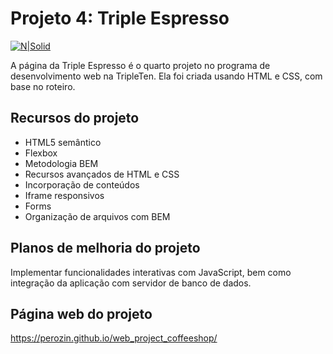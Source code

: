 # Projeto 4: Triple Espresso
[![N|Solid](https://cldup.com/dTxpPi9lDf.thumb.png)](https://nodesource.com/products/nsolid)

A página da Triple Espresso é o quarto projeto no programa de desenvolvimento web na TripleTen. Ela foi criada usando HTML e CSS, com base no roteiro.

## Recursos do projeto

- HTML5 semântico
- Flexbox
- Metodologia BEM
- Recursos avançados de HTML e CSS
- Incorporação de conteúdos
- Iframe responsivos
- Forms
- Organização de arquivos com BEM

## Planos de melhoria do projeto

Implementar funcionalidades interativas com JavaScript, bem como integração da aplicação com servidor de banco de dados.

## Página web do projeto

https://perozin.github.io/web_project_coffeeshop/
